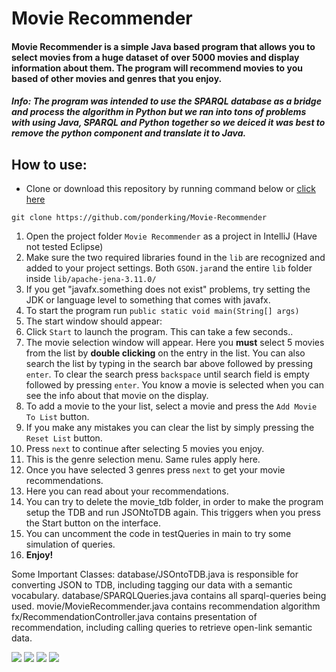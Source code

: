 # Movie Recommender

#### Movie Recommender is a simple Java based program that allows you to select movies from a huge dataset of over 5000 movies and display information about them. The program will recommend movies to you based of other movies and genres that you enjoy.

##### **Info**: The program was intended to use the SPARQL database as a bridge and process the algorithm in Python but we ran into tons of problems with using Java, SPARQL and Python together so we deiced it was best to remove the python component and translate it to Java. 

## How to use:
* Clone or download this repository by running command below or [click here](https://github.com/ponderking/Movie-Recommender/archive/master.zip)
```
git clone https://github.com/ponderking/Movie-Recommender
```

1. Open the project folder `Movie Recommender` as a project in IntelliJ (Have not tested Eclipse)
2. Make sure the two required libraries found in the `lib` are recognized and added to your project settings. Both `GSON.jar`and the entire `lib` folder inside `lib/apache-jena-3.11.0/`
3. If you get "javafx.something does not exist" problems, try setting the JDK or language level to something that comes with javafx. 
4. To start the program run `public static void main(String[] args)`
5. The start window should appear:
6. Click `Start` to launch the program. This can take a few seconds..
7. The movie selection window will appear. Here you **must** select 5 movies from the list by **double clicking** on the entry in the list. You can also search the list by typing in the search bar above followed by pressing `enter`. To clear the search press `backspace` until search field is empty followed by pressing `enter`. You know a movie is selected when you can see the info about that movie on the display.
8. To add a movie to the your list, select a movie and press the `Add Movie To List` button.
9. If you make any mistakes you can clear the list by simply pressing the `Reset List` button.
10. Press `next` to continue after selecting 5 movies you enjoy.
11. This is the genre selection menu. Same rules apply here.
12. Once you have selected 3 genres press `next` to get your movie recommendations.
13. Here you can read about your recommendations.
14. You can try to delete the movie_tdb folder, in order to make the program setup the TDB and run JSONtoTDB again. This triggers when you press the Start button on the interface.
15. You can uncomment the code in testQueries in main to try some simulation of queries. 
15. **Enjoy!**


Some Important Classes:
database/JSOntoTDB.java is responsible for converting JSON to TDB, including tagging our data with a semantic vocabulary.
database/SPARQLQueries.java contains all sparql-queries being used.
movie/MovieRecommender.java contains recommendation algorithm
fx/RecommendationController.java contains presentation of recommendation, including calling queries to retrieve open-link semantic data.


![](https://i.imgur.com/52F3yNX.png)
![](https://i.imgur.com/CAQ9VKy.png)
![](https://i.imgur.com/DEqVnBZ.png)
![](https://i.imgur.com/EMMXDTQ.png)
